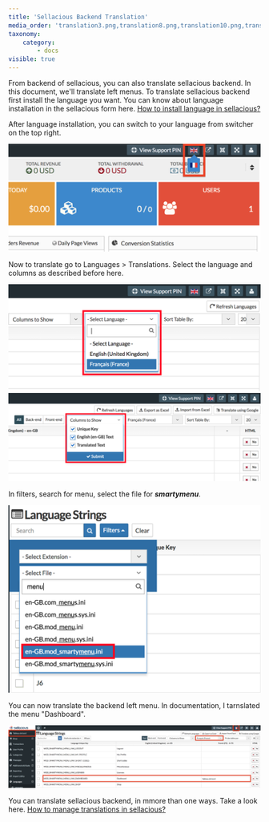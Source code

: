 ```yaml
---
title: 'Sellacious Backend Translation'
media_order: 'translation3.png,translation8.png,translation10.png,translations16.png,translation17.png'
taxonomy:
    category:
        - docs
visible: true
---
```


From backend of sellacious, you can also translate sellacious backend. In this document, we'll translate left menus. To translate sellacious backend first install the language you want. You can know about language installation in the sellacious form here. [How to install language in sellacious?](https://www.sellacious.com/documentation-v2#/learn/languages/installing-languages)

After language installation, you can switch to your language from switcher on the top right.

![](translation3.png)

Now to translate go to Languages > Translations. Select the language and columns as described before here.

![](translation8.png)
![](translation10.png)

In filters, search for menu, select the file for **_smartymenu_**.

![](translations16.png)

You can now translate the backend left menu. In documentation, I tarnslated the menu "Dashboard".

![](translation17.png)

You can translate sellacious backend, in mmore than one ways. Take a look here. [How to manage translations in sellacious?](https://www.sellacious.com/documentation-v2#/learn/languages/managing-translations)
 